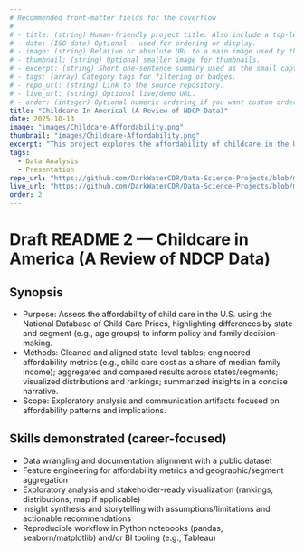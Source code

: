 ```yaml
---
# Recommended front-matter fields for the coverflow
#
# - title: (string) Human-friendly project title. Also include a top-level H1 in the body for compatibility with simple extractors.
# - date: (ISO date) Optional - used for ordering or display.
# - image: (string) Relative or absolute URL to a main image used by the coverflow. Prefer a path accessible from the `temp/` folder when previewing locally (e.g. `../images/my-image.jpg`).
# - thumbnail: (string) Optional smaller image for thumbnails.
# - excerpt: (string) Short one-sentence summary used as the small caption under the coverflow title.
# - tags: (array) Category tags for filtering or badges.
# - repo_url: (string) Link to the source repository.
# - live_url: (string) Optional live/demo URL.
# - order: (integer) Optional numeric ordering if you want custom ordering.
title: "Childcare In Americal (A Review of NDCP Data)"
date: 2025-10-13
image: "images/Childcare-Affordability.png"
thumbnail: "images/Childcare-Affordability.png"
excerpt: "This project explores the affordability of childcare in the United States using data from the National Database of Child Care Prices (NDCP).  The analysis focuses on the lack of sufficient data collection in determining the root causes of childcare affordability issues.  The article presents a call to action for improved data collection and transparency to better inform policy decisions and support families in need of affordable childcare options.  Click the tile to explore the project artifacts."
tags:
  - Data Analysis
  - Presentation
repo_url: "https://github.com/DarkWaterCDR/Data-Science-Projects/blob/main/docs/projects/Childcare-Affordability.md"
live_url: "https://github.com/DarkWaterCDR/Data-Science-Projects/blob/main/docs/projects/Childcare-Affordability.md"
order: 2
---
```

# Draft README 2 — Childcare in America (A Review of NDCP Data)

## Synopsis
- Purpose: Assess the affordability of child care in the U.S. using the National Database of Child Care Prices, highlighting differences by state and segment (e.g., age groups) to inform policy and family decision-making.
- Methods: Cleaned and aligned state-level tables; engineered affordability metrics (e.g., child care cost as a share of median family income); aggregated and compared results across states/segments; visualized distributions and rankings; summarized insights in a concise narrative.
- Scope: Exploratory analysis and communication artifacts focused on affordability patterns and implications.

## Skills demonstrated (career-focused)
- Data wrangling and documentation alignment with a public dataset
- Feature engineering for affordability metrics and geographic/segment aggregation
- Exploratory analysis and stakeholder-ready visualization (rankings, distributions; map if applicable)
- Insight synthesis and storytelling with assumptions/limitations and actionable recommendations
- Reproducible workflow in Python notebooks (pandas, seaborn/matplotlib) and/or BI tooling (e.g., Tableau)